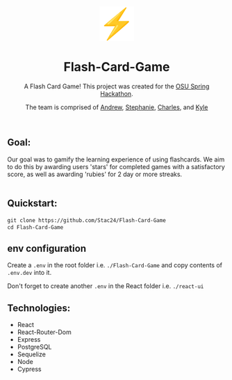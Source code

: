 <div align="center">
  <img src='./react-ui/public/high-voltage.png' width='80' />
  <h1 align='center'>Flash-Card-Game</h1>
  <p align='center'>
A Flash Card Game! This project was created for the <a href=
'https://www.beaverhacks.com/'>OSU Spring Hackathon</a>. 

The team is comprised of <a href='https://github.com/adnjoo'>Andrew</a>, <a href='https://github.com/Stac24'>Stephanie</a>, <a href='https://github.com/calcOSU'>Charles</a>, and <a href='https://github.com/kyleaquino94'>Kyle</a>
  </p>
</div>
<br/>

## Goal: 

Our goal was to gamify the learning experience of using flashcards. We aim to do this by awarding users 'stars' for completed games with a satisfactory score, as well as awarding 'rubies' for 2 day or more streaks.  
<br/>

## Quickstart:

```
git clone https://github.com/Stac24/Flash-Card-Game
cd Flash-Card-Game
```

## env configuration

Create a `.env` in the root folder i.e. `./Flash-Card-Game` and copy contents of `.env.dev` into it. 

Don't forget to create another `.env` in the React folder i.e. `./react-ui`
<br/>

## Technologies:

* React
* React-Router-Dom
* Express
* PostgreSQL
* Sequelize
* Node
* Cypress